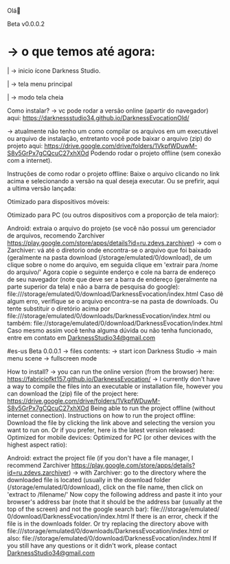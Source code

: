 
Olá🤘
<p>Beta v0.0.0.2</p>

<h1>-> o que temos até agora:</h1>
    <p>|   -> inicio ícone Darkness Studio.</p>
    <p>|   -> tela menu principal</p>
    <p>|   -> modo tela cheia</p>

Como instalar?
 -> vc pode rodar a versão online (apartir do navegador) aqui:
    https://darknessstudio34.github.io/DarknessEvocationOld/

 -> atualmente não tenho um como compilar os arquivos em um executável ou arquivo de instalação, entretanto você pode baixar o arquivo (zip) do projeto aqui: https://drive.google.com/drive/folders/1VkpfWDuwM-S8v5GrPx7gCQcuC27xhXOd
Podendo rodar o projeto offline (sem conexão com a internet).

Instruções de como rodar o projeto offline:
Baixe o arquivo clicando no link acima e selecionando a versão na qual deseja executar. 
Ou se prefirir, aqui a ultima versão lançada:

Otimizado para dispositivos móveis:

Otimizado para PC (ou outros dispositivos com a proporção de tela maior):

Android: extraia o arquivo do projeto (se você não possui um gerenciador de arquivos, recomendo Zarchiver https://play.google.com/store/apps/details?id=ru.zdevs.zarchiver)
-> com o Zarchiver: vá até o diretorio onde encontra-se o arquivo que foi baixado (geralmente na pasta download (/storage/emulated/0/download), de um clique sobre o nome do arquivo, em seguida clique em 'extrair para /nome do arquivo/'
Agora copie o seguinte enderço e cole na barra de endereço de seu navegador (note que deve ser a barra de endereço (geralmente na parte superior da tela) e não a barra de pesquisa do google): file:///storage/emulated/0/download/DarknessEvocation/index.html
Caso dê algum erro, verifique se o arquivo encontra-se na pasta de downloads. Ou tente substituir o diretório acima por file:///storage/emulated/0/downloads/DarknessEvocation/index.html ou também: file://storage/emulated/0/download/DarknessEvocation/index.html
Caso mesmo assim você tenha alguma dúvida ou não tenha funcionado, entre em contato em DarknessStudio34@gmail.com

#es-us
Beta 0.0.0.1
-> files contents:
    -> start icon Darkness Studio
    -> main menu scene
    -> fullscreen mode


How to install? 
-> you can run the online version (from the browser) here: https://fabriciofkt157.github.io/DarknessEvocation/ 
-> I currently don't have a way to compile the files into an executable or installation file, however you can download the (zip) file of the project here: https://drive.google.com/drive/folders/1VkpfWDuwM-S8v5GrPx7gCQcuC27xhXOd Being able to run the project offline (without internet connection). 
Instructions on how to run the project offline: 
Download the file by clicking the link above and selecting the version you want to run on. Or if you prefer, here is the latest version released: 
Optimized for mobile devices: 
Optimized for PC (or other devices with the highest aspect ratio): 

Android: extract the project file (if you don't have a file manager, I recommend Zarchiver https://play.google.com/store/apps/details?id=ru.zdevs.zarchiver) 
-> with Zarchiver: go to the directory where the downloaded file is located (usually in the download folder (/storage/emulated/0/download), click on the file name, then click on 'extract to /filename/' Now copy the following address and paste it into your browser's address bar (note that it should be the address bar (usually at the top of the screen) and not the google search bar): file:///storage/emulated/ 0/download/DarknessEvocation/index.html If there is an error, check if the file is in the downloads folder. Or try replacing the directory above with file:///storage/emulated/0/downloads/DarknessEvocation/index.html or also: file://storage/emulated/0/download/DarknessEvocation/index.html If you still have any questions or it didn't work, please contact DarknessStudio34@gmail.com


